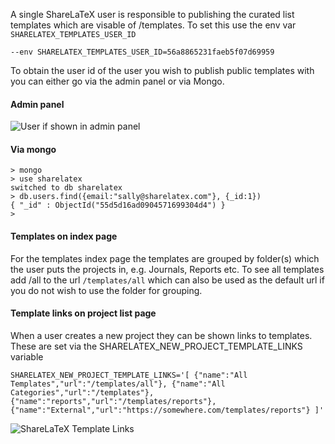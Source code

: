 A single ShareLaTeX user is responsible to publishing the curated list templates which are visable of /templates. To set this use the env var `SHARELATEX_TEMPLATES_USER_ID`

`--env SHARELATEX_TEMPLATES_USER_ID=56a8865231faeb5f07d69959`

To obtain the user id of the user you wish to publish public templates with you can either go via the admin panel or via Mongo.

#### Admin panel
![User if shown in admin panel](https://raw.githubusercontent.com/wiki/sharelatex/sharelatex/user_id_in_admin_panel.png)


#### Via mongo
```
> mongo
> use sharelatex
switched to db sharelatex
> db.users.find({email:"sally@sharelatex.com"}, {_id:1})
{ "_id" : ObjectId("55d5d16ad0904571699304d4") }
>
```

#### Templates on index page
For the templates index page the templates are grouped by folder(s) which the user puts the projects in, e.g. Journals, Reports etc. To see all templates add /all to the url `/templates/all` which can also be used as the default url if you do not wish to use the folder for grouping.


#### Template links on project list page
When a user creates a new project they can be shown links to templates. These are set via the  SHARELATEX_NEW_PROJECT_TEMPLATE_LINKS variable

`SHARELATEX_NEW_PROJECT_TEMPLATE_LINKS='[
   {"name":"All Templates","url":"/templates/all"},
   {"name":"All Categories","url":"/templates"},
   {"name":"reports","url":"/templates/reports"},  {"name":"External","url":"https://somewhere.com/templates/reports"}
]'`

![ShareLaTeX Template Links](https://raw.githubusercontent.com/wiki/sharelatex/sharelatex/images/new_project_template_links.png)
